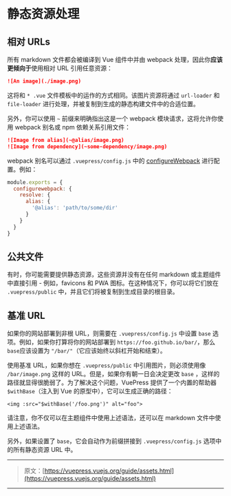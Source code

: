 # 静态资源处理

## 相对 URLs

所有 markdown 文件都会被编译到 Vue 组件中并由 webpack 处理，因此你**应该更倾向于**使用相对 URL 引用任意资源：

``` md
![An image](./image.png)
```

这将和 `* .vue` 文件模板中的运作的方式相同。该图片资源将通过 `url-loader` 和 `file-loader` 进行处理，并被复制到生成的静态构建文件中的合适位置。

另外，你可以使用 `~` 前缀来明确指出这是一个 webpack 模块请求，这将允许你使用 webpack 别名或 npm 依赖关系引用文件：

``` md
![Image from alias](~@alias/image.png)
![Image from dependency](~some-dependency/image.png)
```

webpack 别名可以通过 `.vuepress/config.js` 中的 [configureWebpack](/config/#configurewebpack) 进行配置。例如：

``` js
module.exports = {
  configurewebpack: {
    resolve: {
      alias: {
        '@alias': 'path/to/some/dir'
      }
    }
  }
}
```

## 公共文件

有时，你可能需要提供静态资源，这些资源并没有在任何 markdown 或主题组件中直接引用 - 例如，favicons 和 PWA 图标。在这种情况下，你可以将它们放在 `.vuepress/public` 中，并且它们将被复制到生成目录的根目录。

## 基准 URL

如果你的网站部署到非根 URL，则需要在 `.vuepress/config.js` 中设置 `base` 选项。例如，如果你打算将你的网站部署到 `https://foo.github.io/bar/`，那么`base`应该设置为 `"/bar/"`（它应该始终以斜杠开始和结束）。

使用基准 URL，如果你想在 `.vuepress/public` 中引用图片，则必须使用像 `/bar/image.png` 这样的 URL。但是，如果你有朝一日会决定更改 `base` ，这样的路径就显得很脆弱了。为了解决这个问题，VuePress 提供了一个内置的帮助器 `$withBase`（注入到 Vue 的原型中），它可以生成正确的路径：

``` vue
<img :src="$withBase('/foo.png')" alt="foo">
```

请注意，你不仅可以在主题组件中使用上述语法，还可以在 markdown 文件中使用上述语法。

另外，如果设置了 `base`，它会自动作为前缀拼接到 `.vuepress/config.js` 选项中的所有静态资源 URL 中。

***

> 原文：[https://vuepress.vuejs.org/guide/assets.html](https://vuepress.vuejs.org/guide/assets.html)

***
